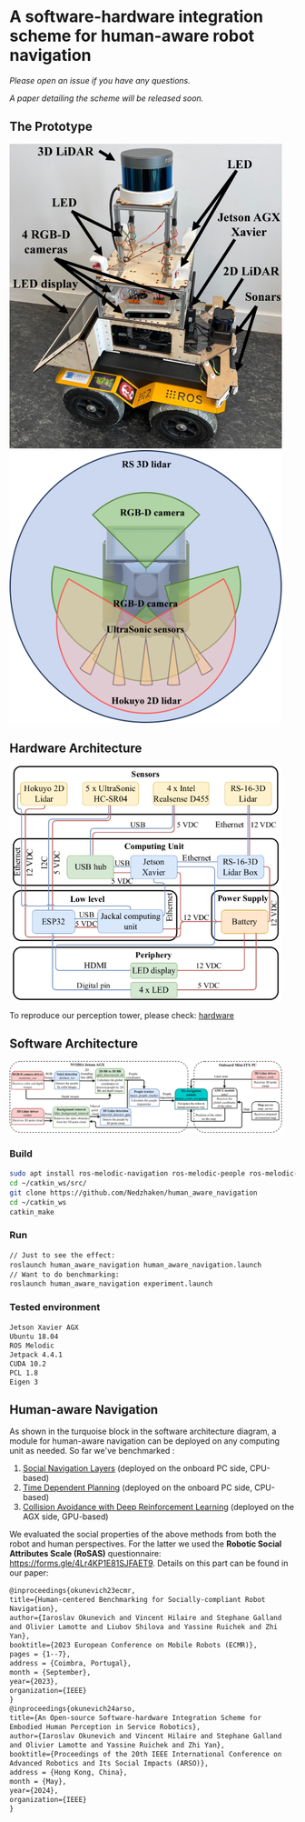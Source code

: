 # A software-hardware integration scheme for human-aware robot navigation

*Please open an issue if you have any questions.*

*A paper detailing the scheme will be released soon.*

## The Prototype

<img src="Isaac.jpg" alt="Isaac.jpg" width="480"/>

<img src="scope.jpg" alt="scope.jpg" width="480"/>

## Hardware Architecture

<img src="hardware_arch.jpg" alt="hardware_arch.jpg" width="480"/>

To reproduce our perception tower, please check: [hardware](hardware) 

## Software Architecture

<img src="software_arch.jpg" alt="software_arch" width="480"/>

### Build
```sh
sudo apt install ros-melodic-navigation ros-melodic-people ros-melodic-navigation-layers
cd ~/catkin_ws/src/
git clone https://github.com/Nedzhaken/human_aware_navigation
cd ~/catkin_ws
catkin_make
```

### Run
```sh
// Just to see the effect:
roslaunch human_aware_navigation human_aware_navigation.launch
// Want to do benchmarking:
roslaunch human_aware_navigation experiment.launch
```

### Tested environment
```
Jetson Xavier AGX
Ubuntu 18.04
ROS Melodic
Jetpack 4.4.1
CUDA 10.2
PCL 1.8
Eigen 3
```

## Human-aware Navigation

As shown in the turquoise block in the software architecture diagram, a module for human-aware navigation can be deployed on any computing unit as needed. So far we've benchmarked :

1. [Social Navigation Layers](https://github.com/DLu/navigation_layers) (deployed on the onboard PC side, CPU-based)
2. [Time Dependent Planning](https://github.com/marinaKollmitz/human_aware_navigation) (deployed on the onboard PC side, CPU-based)
3. [Collision Avoidance with Deep Reinforcement Learning](https://github.com/mit-acl/cadrl_ros) (deployed on the AGX side, GPU-based)

We evaluated the social properties of the above methods from both the robot and human perspectives. For the latter we used the **Robotic Social Attributes Scale (RoSAS)** questionnaire: https://forms.gle/4Lr4KP1E81SJFAET9. Details on this part can be found in our paper:

```
@inproceedings{okunevich23ecmr,
title={Human-centered Benchmarking for Socially-compliant Robot Navigation},
author={Iaroslav Okunevich and Vincent Hilaire and Stephane Galland and Olivier Lamotte and Liubov Shilova and Yassine Ruichek and Zhi Yan},
booktitle={2023 European Conference on Mobile Robots (ECMR)},
pages = {1--7},
address = {Coimbra, Portugal},
month = {September},
year={2023},
organization={IEEE}
}
@inproceedings{okunevich24arso,
title={An Open-source Software-hardware Integration Scheme for Embodied Human Perception in Service Robotics},
author={Iaroslav Okunevich and Vincent Hilaire and Stephane Galland and Olivier Lamotte and Yassine Ruichek and Zhi Yan},
booktitle={Proceedings of the 20th IEEE International Conference on Advanced Robotics and Its Social Impacts (ARSO)},
address = {Hong Kong, China},
month = {May},
year={2024},
organization={IEEE}
}
```
